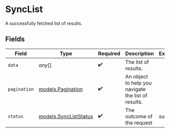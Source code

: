 # SyncList

A successfully fetched list of results.


## Fields

| Field                                                | Type                                                 | Required                                             | Description                                          | Example                                              |
| ---------------------------------------------------- | ---------------------------------------------------- | ---------------------------------------------------- | ---------------------------------------------------- | ---------------------------------------------------- |
| `data`                                               | *any*[]                                              | :heavy_check_mark:                                   | The list of results.                                 |                                                      |
| `pagination`                                         | [models.Pagination](../models/pagination.md)         | :heavy_check_mark:                                   | An object to help you navigate the list of results.  |                                                      |
| `status`                                             | [models.SyncListStatus](../models/syncliststatus.md) | :heavy_check_mark:                                   | The outcome of the request                           | success                                              |